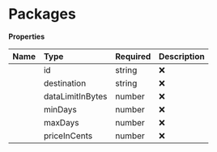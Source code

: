 # Packages



**Properties**

| Name | Type | Required | Description |
| :-------- | :----------| :----------| :----------|
    | id | string | ❌ | ID of the package |
    | destination | string | ❌ | ISO representation of the package's destination |
    | dataLimitInBytes | number | ❌ | Size of the package in Bytes |
    | minDays | number | ❌ | Min number of days for the package |
    | maxDays | number | ❌ | Max number of days for the package |
    | priceInCents | number | ❌ | Price of the package in cents |


